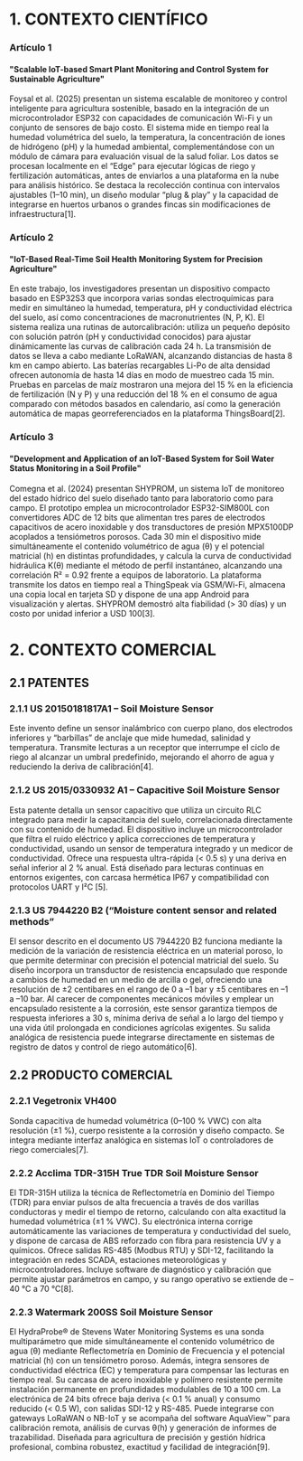 # 1. CONTEXTO CIENTÍFICO
### Artículo 1
 #### "Scalable IoT-based Smart Plant Monitoring and Control System for Sustainable Agriculture"
 
Foysal et al. (2025) presentan un sistema escalable de monitoreo y control inteligente para agricultura sostenible, basado en la integración de un microcontrolador ESP32 con capacidades de comunicación Wi-Fi y un conjunto de sensores de bajo costo. El sistema mide en tiempo real la humedad volumétrica del suelo, la temperatura, la concentración de iones de hidrógeno (pH) y la humedad ambiental, complementándose con un módulo de cámara para evaluación visual de la salud foliar. Los datos se procesan localmente en el “Edge” para ejecutar lógicas de riego y fertilización automáticas, antes de enviarlos a una plataforma en la nube para análisis histórico. Se destaca la recolección continua con intervalos ajustables (1–10 min), un diseño modular “plug & play” y la capacidad de integrarse en huertos urbanos o grandes fincas sin modificaciones de infraestructura[1].

### Artículo 2
 #### "IoT-Based Real-Time Soil Health Monitoring System for Precision Agriculture"

En este trabajo, los investigadores presentan un dispositivo compacto basado en ESP32S3 que incorpora varias sondas electroquímicas para medir en simultáneo la humedad, temperatura, pH y conductividad eléctrica del suelo, así como concentraciones de macronutrientes (N, P, K). El sistema realiza una rutinas de autorcalibración: utiliza un pequeño depósito con solución patrón (pH y conductividad conocidos) para ajustar dinámicamente las curvas de calibración cada 24 h. La transmisión de datos se lleva a cabo mediante LoRaWAN, alcanzando distancias de hasta 8 km en campo abierto. Las baterías recargables Li-Po de alta densidad ofrecen autonomía de hasta 14 días en modo de muestreo cada 15 min. Pruebas en parcelas de maíz mostraron una mejora del 15 % en la eficiencia de fertilización (N y P) y una reducción del 18 % en el consumo de agua comparado con métodos basados en calendario, así como la generación automática de mapas georreferenciados en la plataforma ThingsBoard[2].

### Artículo 3
#### "Development and Application of an IoT-Based System for Soil Water Status Monitoring in a Soil Profile"

Comegna et al. (2024) presentan SHYPROM, un sistema IoT de monitoreo del estado hídrico del suelo diseñado tanto para laboratorio como para campo. El prototipo emplea un microcontrolador ESP32-SIM800L con convertidores ADC de 12 bits que alimentan tres pares de electrodos capacitivos de acero inoxidable y dos transductores de presión MPX5100DP acoplados a tensiómetros porosos. Cada 30 min el dispositivo mide simultáneamente el contenido volumétrico de agua (θ) y el potencial matricial (h) en distintas profundidades, y calcula la curva de conductividad hidráulica K(θ) mediante el método de perfil instantáneo, alcanzando una correlación R² = 0.92 frente a equipos de laboratorio. La plataforma transmite los datos en tiempo real a ThingSpeak vía GSM/Wi-Fi, almacena una copia local en tarjeta SD y dispone de una app Android para visualización y alertas. SHYPROM demostró alta fiabilidad (> 30 días) y un costo por unidad inferior a USD 100[3].

# 2. CONTEXTO COMERCIAL
## 2.1 PATENTES
 ### 2.1.1 US 20150181817A1 – Soil Moisture Sensor
 
Este invento define un sensor inalámbrico con cuerpo plano, dos electrodos inferiores y “barbillas” de anclaje que mide humedad, salinidad y temperatura. Transmite lecturas a un receptor que interrumpe el ciclo de riego al alcanzar un umbral predefinido, mejorando el ahorro de agua y reduciendo la deriva de calibración[4].

 ### 2.1.2 US 2015/0330932 A1 – Capacitive Soil Moisture Sensor

Esta patente detalla un sensor capacitivo que utiliza un circuito RLC integrado para medir la capacitancia del suelo, correlacionada directamente con su contenido de humedad. El dispositivo incluye un microcontrolador que filtra el ruido eléctrico y aplica correcciones de temperatura y conductividad, usando un sensor de temperatura integrado y un medicor de conductividad. Ofrece una respuesta ultra-rápida (< 0.5 s) y una deriva en señal inferior al 2 % anual. Está diseñado para lecturas continuas en entornos exigentes, con carcasa hermética IP67 y compatibilidad con protocolos UART y I²C [5].

 ### 2.1.3 US 7944220 B2 (“Moisture content sensor and related methods”
 
El sensor descrito en el documento US 7944220 B2 funciona mediante la medición de la variación de resistencia eléctrica en un material poroso, lo que permite determinar con precisión el potencial matricial del suelo. Su diseño incorpora un transductor de resistencia encapsulado que responde a cambios de humedad en un medio de arcilla o gel, ofreciendo una resolución de ±2 centibares en el rango de 0 a –1 bar y ±5 centibares en –1 a –10 bar. Al carecer de componentes mecánicos móviles y emplear un encapsulado resistente a la corrosión, este sensor garantiza tiempos de respuesta inferiores a 30 s, mínima deriva de señal a lo largo del tiempo y una vida útil prolongada en condiciones agrícolas exigentes. Su salida analógica de resistencia puede integrarse directamente en sistemas de registro de datos y control de riego automático[6].

## 2.2 PRODUCTO COMERCIAL
 ### 2.2.1 Vegetronix VH400

Sonda capacitiva de humedad volumétrica (0–100 % VWC) con alta resolución (±1 %), cuerpo resistente a la corrosión y diseño compacto. Se integra mediante interfaz analógica en sistemas IoT o controladores de riego comerciales[7].

 ### 2.2.2 Acclima TDR-315H True TDR Soil Moisture Sensor

El TDR-315H utiliza la técnica de Reflectometría en Dominio del Tiempo (TDR) para enviar pulsos de alta frecuencia a través de dos varillas conductoras y medir el tiempo de retorno, calculando con alta exactitud la humedad volumétrica (±1 % VWC). Su electrónica interna corrige automáticamente las variaciones de temperatura y conductividad del suelo, y dispone de carcasa de ABS reforzado con fibra para resistencia UV y a químicos. Ofrece salidas RS-485 (Modbus RTU) y SDI-12, facilitando la integración en redes SCADA, estaciones meteorológicas y microcontroladores. Incluye software de diagnóstico y calibración que permite ajustar parámetros en campo, y su rango operativo se extiende de –40 °C a 70 °C[8].

  ### 2.2.3 Watermark 200SS Soil Moisture Sensor

El HydraProbe® de Stevens Water Monitoring Systems es una sonda multiparámetro que mide simultáneamente el contenido volumétrico de agua (θ) mediante Reflectometría en Dominio de Frecuencia y el potencial matricial (h) con un tensiómetro poroso. Además, integra sensores de conductividad eléctrica (EC) y temperatura para compensar las lecturas en tiempo real. Su carcasa de acero inoxidable y polímero resistente permite instalación permanente en profundidades modulables de 10 a 100 cm. La electrónica de 24 bits ofrece baja deriva (< 0.1 % anual) y consumo reducido (< 0.5 W), con salidas SDI-12 y RS-485. Puede integrarse con gateways LoRaWAN o NB-IoT y se acompaña del software AquaView™ para calibración remota, análisis de curvas θ(h) y generación de informes de trazabilidad. Diseñada para agricultura de precisión y gestión hídrica profesional, combina robustez, exactitud y facilidad de integración[9].




